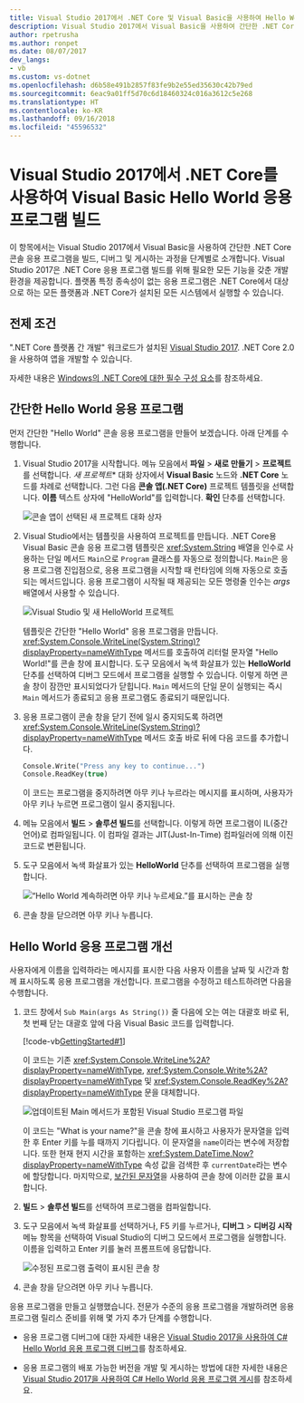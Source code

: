 ```yaml
---
title: Visual Studio 2017에서 .NET Core 및 Visual Basic을 사용하여 Hello World 응용 프로그램 빌드
description: Visual Studio 2017에서 Visual Basic을 사용하여 간단한 .NET Core 콘솔 응용 프로그램을 빌드하는 방법을 알아봅니다.
author: rpetrusha
ms.author: ronpet
ms.date: 08/07/2017
dev_langs:
- vb
ms.custom: vs-dotnet
ms.openlocfilehash: d6b58e491b2857f83fe9b2e55ed35630c42b79ed
ms.sourcegitcommit: 6eac9a01ff5d70c6d18460324c016a3612c5e268
ms.translationtype: HT
ms.contentlocale: ko-KR
ms.lasthandoff: 09/16/2018
ms.locfileid: "45596532"
---
```

# <a name="build-a-visual-basic-hello-world-application-with-net-core-in-visual-studio-2017"></a>Visual Studio 2017에서 .NET Core를 사용하여 Visual Basic Hello World 응용 프로그램 빌드

이 항목에서는 Visual Studio 2017에서 Visual Basic을 사용하여 간단한 .NET Core 콘솔 응용 프로그램을 빌드, 디버그 및 게시하는 과정을 단계별로 소개합니다. Visual Studio 2017은 .NET Core 응용 프로그램 빌드를 위해 필요한 모든 기능을 갖춘 개발 환경을 제공합니다. 플랫폼 특정 종속성이 없는 응용 프로그램은 .NET Core에서 대상으로 하는 모든 플랫폼과 .NET Core가 설치된 모든 시스템에서 실행할 수 있습니다.

## <a name="prerequisites"></a>전제 조건

".NET Core 플랫폼 간 개발" 워크로드가 설치된 [Visual Studio 2017](https://aka.ms/vsdownload?utm_source=mscom&utm_campaign=msdocs). .NET Core 2.0을 사용하여 앱을 개발할 수 있습니다.

자세한 내용은 [Windows의 .NET Core에 대한 필수 구성 요소](../../core/windows-prerequisites.md)를 참조하세요.

## <a name="a-simple-hello-world-application"></a>간단한 Hello World 응용 프로그램

먼저 간단한 "Hello World" 콘솔 응용 프로그램을 만들어 보겠습니다. 아래 단계를 수행합니다.

1. Visual Studio 2017을 시작합니다. 메뉴 모음에서 **파일** > **새로 만들기** > **프로젝트**를 선택합니다. *새 프로젝트** 대화 상자에서 **Visual Basic** 노드와 **.NET Core** 노드를 차례로 선택합니다. 그런 다음 **콘솔 앱(.NET Core)** 프로젝트 템플릿을 선택합니다. **이름** 텍스트 상자에 "HelloWorld"를 입력합니다. **확인** 단추를 선택합니다.

   ![콘솔 앱이 선택된 새 프로젝트 대화 상자](./media/vb-with-visual-studio/new-project.png)
   
1. Visual Studio에서는 템플릿을 사용하여 프로젝트를 만듭니다. .NET Core용 Visual Basic 콘솔 응용 프로그램 템플릿은 <xref:System.String> 배열을 인수로 사용하는 단일 메서드 `Main`으로 `Program` 클래스를 자동으로 정의합니다. `Main`은 응용 프로그램 진입점으로, 응용 프로그램을 시작할 때 런타임에 의해 자동으로 호출되는 메서드입니다. 응용 프로그램이 시작될 때 제공되는 모든 명령줄 인수는 *args* 배열에서 사용할 수 있습니다.

   ![Visual Studio 및 새 HelloWorld 프로젝트](./media/vb-with-visual-studio/devenv.png)

   템플릿은 간단한 "Hello World" 응용 프로그램을 만듭니다. <xref:System.Console.WriteLine(System.String)?displayProperty=nameWithType> 메서드를 호출하여 리터럴 문자열 "Hello World!"를 콘솔 창에 표시합니다. 도구 모음에서 녹색 화살표가 있는 **HelloWorld** 단추를 선택하여 디버그 모드에서 프로그램을 실행할 수 있습니다. 이렇게 하면 콘솔 창이 잠깐만 표시되었다가 닫힙니다. `Main` 메서드의 단일 문이 실행되는 즉시 `Main` 메서드가 종료되고 응용 프로그램도 종료되기 때문입니다.

1. 응용 프로그램이 콘솔 창을 닫기 전에 일시 중지되도록 하려면 <xref:System.Console.WriteLine(System.String)?displayProperty=nameWithType> 메서드 호출 바로 뒤에 다음 코드를 추가합니다.

   ```vb
   Console.Write("Press any key to continue...")
   Console.ReadKey(true)
   ```
   이 코드는 프로그램을 중지하려면 아무 키나 누르라는 메시지를 표시하며, 사용자가 아무 키나 누르면 프로그램이 일시 중지됩니다.

1. 메뉴 모음에서 **빌드** > **솔루션 빌드**를 선택합니다. 이렇게 하면 프로그램이 IL(중간 언어)로 컴파일됩니다. 이 컴파일 결과는 JIT(Just-In-Time) 컴파일러에 의해 이진 코드로 변환됩니다.

1. 도구 모음에서 녹색 화살표가 있는 **HelloWorld** 단추를 선택하여 프로그램을 실행합니다.

   ![“Hello World 계속하려면 아무 키나 누르세요.”를 표시하는 콘솔 창](./media/with-visual-studio/helloworld1.png)

1. 콘솔 창을 닫으려면 아무 키나 누릅니다.

## <a name="enhancing-the-hello-world-application"></a>Hello World 응용 프로그램 개선

사용자에게 이름을 입력하라는 메시지를 표시한 다음 사용자 이름을 날짜 및 시간과 함께 표시하도록 응용 프로그램을 개선합니다. 프로그램을 수정하고 테스트하려면 다음을 수행합니다.

1. 코드 창에서 `Sub Main(args As String())` 줄 다음에 오는 여는 대괄호 바로 뒤, 첫 번째 닫는 대괄호 앞에 다음 Visual Basic 코드를 입력합니다.

   [!code-vb[GettingStarted#1](../../../samples/snippets/core/tutorials/vb-with-visual-studio/helloworld.vb#1)]

   이 코드는 기존 <xref:System.Console.WriteLine%2A?displayProperty=nameWithType>, <xref:System.Console.Write%2A?displayProperty=nameWithType> 및 <xref:System.Console.ReadKey%2A?displayProperty=nameWithType> 문을 대체합니다.

   ![업데이트된 Main 메서드가 포함된 Visual Studio 프로그램 파일](./media/vb-with-visual-studio/codewindow.png)

   이 코드는 "What is your name?"을 콘솔 창에 표시하고 사용자가 문자열을 입력한 후 Enter 키를 누를 때까지 기다립니다. 이 문자열을 `name`이라는 변수에 저장합니다. 또한 현재 현지 시간을 포함하는 <xref:System.DateTime.Now?displayProperty=nameWithType> 속성 값을 검색한 후 `currentDate`라는 변수에 할당합니다. 마지막으로, [보간된 문자열](../../visual-basic/programming-guide/language-features/strings/interpolated-strings.md)을 사용하여 콘솔 창에 이러한 값을 표시합니다.

1. **빌드** > **솔루션 빌드**를 선택하여 프로그램을 컴파일합니다.

1. 도구 모음에서 녹색 화살표를 선택하거나, F5 키를 누르거나, **디버그** > **디버깅 시작** 메뉴 항목을 선택하여 Visual Studio의 디버그 모드에서 프로그램을 실행합니다. 이름을 입력하고 Enter 키를 눌러 프롬프트에 응답합니다.

   ![수정된 프로그램 출력이 표시된 콘솔 창](./media/with-visual-studio/helloworld2.png)

1. 콘솔 창을 닫으려면 아무 키나 누릅니다.

응용 프로그램을 만들고 실행했습니다. 전문가 수준의 응용 프로그램을 개발하려면 응용 프로그램 릴리스 준비를 위해 몇 가지 추가 단계를 수행합니다.

- 응용 프로그램 디버그에 대한 자세한 내용은 [Visual Studio 2017을 사용하여 C# Hello World 응용 프로그램 디버그](debugging-with-visual-studio.md)를 참조하세요.

- 응용 프로그램의 배포 가능한 버전을 개발 및 게시하는 방법에 대한 자세한 내용은 [Visual Studio 2017을 사용하여 C# Hello World 응용 프로그램 게시](publishing-with-visual-studio.md)를 참조하세요.

<!--
## Related topics

Instead of a console application, you can also build a class library with .NET Core and Visual Studio 2017. For a step-by-step introduction, see [Building a class library with C# and .NET Core in Visual Studio 2017](library-with-visual-studio.md).

You can also develop a .NET Core console app on Mac, Linux, and Windows by using [Visual Studio Code](https://code.visualstudio.com/), a downloadable code editor. For a step-by-step tutorial, see [Getting Started with Visual Studio Code](with-visual-studio-code.md). -->
